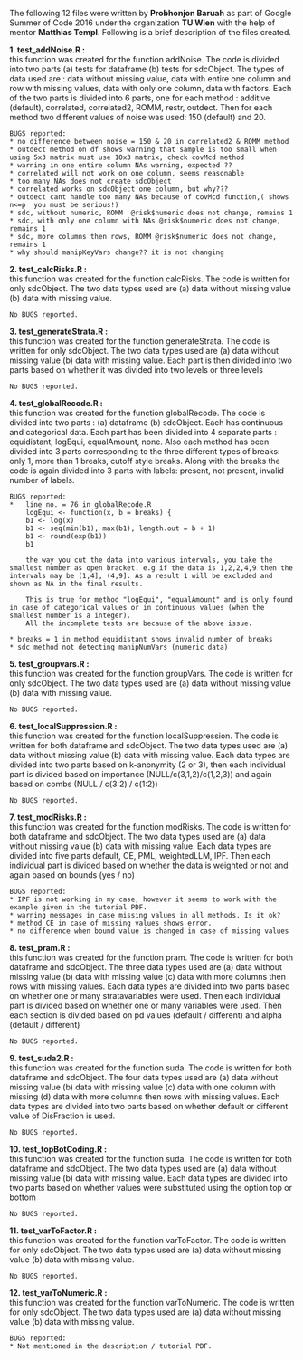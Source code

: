 The following 12 files were written by **Probhonjon Baruah** as part of Google Summer of Code 2016 under the organization **TU Wien** with the help of mentor **Matthias Templ**. 
Following is a brief description of the files created.

**1. test_addNoise.R :<br>**
	this function was created for the function addNoise. The code is divided into two parts (a) tests for dataframe (b) tests for sdcObject. The types of data used are : data without missing value, data with entire one column and row with missing values, data with only one column, data with factors. Each of the two parts is divided into 6 parts, one for each method : additive (default), correlated, correlated2, ROMM, restr, outdect. Then for each method two different values of noise was used: 150 (default) and 20.

	BUGS reported:
	* no difference between noise = 150 & 20 in correlated2 & ROMM method
	* outdect method on df shows warning that sample is too small when using 5x3 matrix must use 10x3 matrix, check covMcd method
	* warning in one entire column NAs warning, expected ??
	* correlated will not work on one column, seems reasonable
	* too many NAs does not create sdcObject
	* correlated works on sdcObject one column, but why???
	* outdect cant handle too many NAs because of covMcd function,( shows n<=p  you must be serious!)
	* sdc, without numeric, ROMM  @risk$numeric does not change, remains 1
	* sdc, with only one column with NAs @risk$numeric does not change, remains 1
	* sdc, more columns then rows, ROMM @risk$numeric does not change, remains 1
	* why should manipKeyVars change?? it is not changing


**2. test_calcRisks.R :<br>**
	this function was created for the function calcRisks. The code is written for only sdcObject. The two data types used are (a) data without missing value (b) data with missing value.

	No BUGS reported.


**3. test_generateStrata.R :<br>**
	this function was created for the function generateStrata. The code is written for only sdcObject. The two data types used are (a) data without missing value (b) data with missing value. Each part is then divided into two parts based on whether it was divided into two levels or three levels

	No BUGS reported.


**4. test_globalRecode.R :<br>**
	this function was created for the function globalRecode. The code is divided into two parts : (a) dataframe (b) sdcObject. Each has continuous and categorical data. Each part has been divided into 4 separate parts : equidistant, logEqui, equalAmount, none. Also each method has been divided into 3 parts corresponding to the three different types of breaks: only 1, more than 1 breaks, cutoff style breaks. Along with the breaks the code is again divided into 3 parts with labels: present, not present, invalid number of labels.

	BUGS reported:
	*	line no. = 76 in globalRecode.R
	  	logEqui <- function(x, b = breaks) {
	    b1 <- log(x)
	    b1 <- seq(min(b1), max(b1), length.out = b + 1)
	    b1 <- round(exp(b1))
	    b1

		the way you cut the data into various intervals, you take the smallest number as open bracket. e.g if the data is 1,2,2,4,9 then the intervals may be (1,4], (4,9]. As a result 1 will be excluded and shown as NA in the final results.

		This is true for method "logEqui", "equalAmount" and is only found in case of categorical values or in continuous values (when the smallest number is a integer). 
		All the incomplete tests are because of the above issue.

	* breaks = 1 in method equidistant shows invalid number of breaks
	* sdc method not detecting manipNumVars (numeric data)


**5. test_groupvars.R :<br>**
	this function was created for the function groupVars. The code is written for only sdcObject. The two data types used are (a) data without missing value (b) data with missing value.

	No BUGS reported.


**6. test_localSuppression.R :<br>**
	this function was created for the function localSuppression. The code is written for both dataframe and sdcObject. The two data types used are (a) data without missing value (b) data with missing value. Each data types are divided into two parts based on k-anonymity (2 or 3), then each individual part is divided based on importance (NULL/c(3,1,2)/c(1,2,3)) and again based on combs (NULL / c(3:2) / c(1:2))

	No BUGS reported.


**7. test_modRisks.R :<br>**
	this function was created for the function modRisks. The code is written for both dataframe and sdcObject. The two data types used are (a) data without missing value (b) data with missing value. Each data types are divided into five parts default, CE, PML, weightedLLM, IPF. Then each individual part is divided based on whether the data is weighted or not and again based on bounds (yes / no)

	BUGS reported:
	* IPF is not working in my case, however it seems to work with the example given in the tutorial PDF.
	* warning messages in case missing values in all methods. Is it ok?
	* method CE in case of missing values shows error.
	* no difference when bound value is changed in case of missing values


**8. test_pram.R :<br>**
	this function was created for the function pram. The code is written for both dataframe and sdcObject. The three data types used are (a) data without missing value (b) data with missing value (c) data with more columns then rows with missing values. Each data types are divided into two parts based on whether one or many stratavariables were used. Then each individual part is divided based on whether one or many variables were used. Then each section is divided based on pd values (default / different) and alpha (default / different)

	No BUGS reported.


**9. test_suda2.R :<br>**
	this function was created for the function suda. The code is written for both dataframe and sdcObject. The four data types used are (a) data without missing value (b) data with missing value (c) data with one column with missing (d) data with more columns then rows with missing values. Each data types are divided into two parts based on whether default or different value of DisFraction is used.

	No BUGS reported.


**10. test_topBotCoding.R :<br>**
	this function was created for the function suda. The code is written for both dataframe and sdcObject. The two data types used are (a) data without missing value (b) data with missing value. Each data types are divided into two parts based on whether values were substituted using the option top or bottom

	No BUGS reported.


**11. test_varToFactor.R :<br>**
	this function was created for the function varToFactor. The code is written for only sdcObject. The two data types used are (a) data without missing value (b) data with missing value.

	No BUGS reported.


**12. test_varToNumeric.R :<br>**
	this function was created for the function varToNumeric. The code is written for only sdcObject. The two data types used are (a) data without missing value (b) data with missing value.

	BUGS reported:
	* Not mentioned in the description / tutorial PDF.
